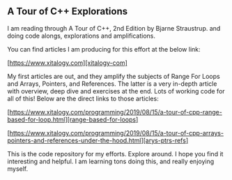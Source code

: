 ## A Tour of C++ Explorations
I am reading through A Tour of C++, 2nd Edition by Bjarne Straustrup.
and doing code alongs, explorations and amplifications.

You can find articles I am producing for this effort at the below link:

[https://www.xitalogy.com][xitalogy-com]

My first articles are out, and they amplify the subjects of Range For Loops and Arrays, Pointers,
and References.  The latter is a very in-depth article with overview, deep dive and exercises at the end.
Lots of working code for all of this! Below are the direct links to those articles:

[https://www.xitalogy.com/programming/2019/08/15/a-tour-of-cpp-range-based-for-loop.html][range-based-for-loops]

[https://www.xitalogy.com/programming/2019/08/15/a-tour-of-cpp-arrays-pointers-and-references-under-the-hood.html][arys-ptrs-refs]

This is the code repository for my efforts.  Explore around.  I hope you find it interesting
and helpful.  I am learning tons doing this, and really enjoying myself.

[xitalogy-com]: https://www.xitalogy.com
[range-based-for-loops]: https://www.xitalogy.com/programming/2019/08/15/a-tour-of-cpp-range-based-for-loop.html
[arys-ptrs-refs]: https://www.xitalogy.com/programming/2019/08/15/a-tour-of-cpp-arrays-pointers-and-references-under-the-hood.html
